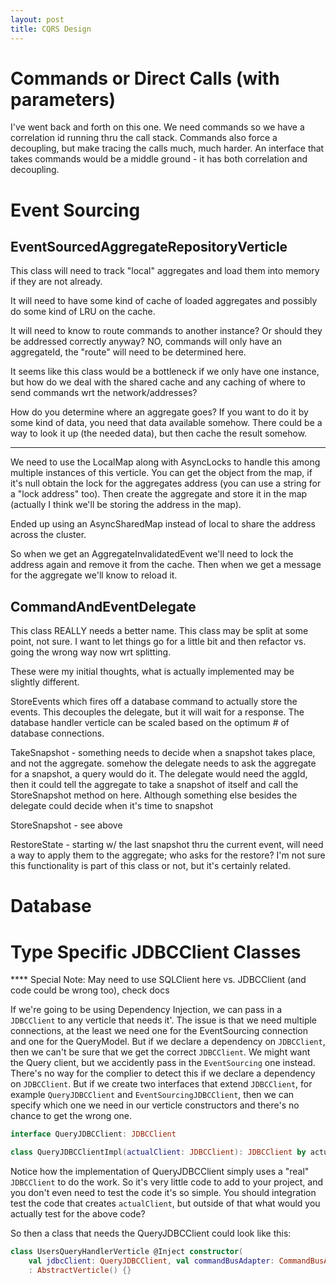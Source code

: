 ```yaml
---
layout: post
title: CQRS Design
---
```


# Commands or Direct Calls (with parameters)

I've went back and forth on this one. We need commands so we have a correlation id running thru the call stack. Commands also force a decoupling, but make tracing the calls much, much harder. An interface that takes commands would be a middle ground - it has both correlation and decoupling.

# Event Sourcing

## EventSourcedAggregateRepositoryVerticle

This class will need to track "local" aggregates and load them into memory if they are not already.

It will need to have some kind of cache of loaded aggregates and possibly do some kind of LRU on the cache.

It will need to know to route commands to another instance? Or should they be addressed correctly anyway? NO, commands will only have an aggregateId, the "route" will need to be determined here.

It seems like this class would be a bottleneck if we only have one instance, but how do we deal with the shared cache and any caching of where to send commands wrt the network/addresses?

How do you determine where an aggregate goes? If you want to do it by some kind of data, you need that data available somehow. There could be a way to look it up (the needed data), but then cache
the result somehow.

 *****

We need to use the LocalMap along with AsyncLocks to handle this among multiple instances of this verticle. You can get the object from the map, if it's null obtain the lock for the aggregates address (you can use a string for a "lock address" too). Then create the aggregate and store it in the map (actually I think we'll be storing the address in the map).

Ended up using an AsyncSharedMap instead of local to share the address across the cluster.

So when we get an AggregateInvalidatedEvent we'll need to lock the address again and remove it from the cache. Then when we get a message for the aggregate we'll know to reload it.


## CommandAndEventDelegate

This class REALLY needs a better name. This class may be split at some point, not sure. I want to let things go for a little bit and then refactor vs. going the wrong way now wrt splitting.

These were my initial thoughts, what is actually implemented may be slightly different.

StoreEvents which fires off a database command to actually store the events. This decouples the delegate, but it will wait for a response. The database handler verticle can be scaled based on the optimum # of database connections.

TakeSnapshot - something needs to decide when a snapshot takes place, and not the aggregate. somehow the delegate needs to ask the aggregate for a snapshot, a query would do it. The delegate would need the aggId, then it could tell the aggregate to take a snapshot of itself and call the StoreSnapshot method on here. Although something else besides the delegate could decide when it's time to snapshot

StoreSnapshot - see above

RestoreState - starting w/ the last snapshot thru the current event, will need a way to apply them to the aggregate; who asks for the restore? I'm not sure this functionality is part of this class or not, but it's certainly related.

# Database

# Type Specific JDBCClient Classes

**** Special Note: May need to use SQLClient here vs. JDBCClient (and code could be wrong too), check docs

If we're going to be using Dependency Injection, we can pass in a `JDBCClient` to any verticle that needs it'. The issue is that we need multiple connections, at the least we need one for the EventSourcing connection and one for the QueryModel. But if we declare a dependency on `JDBCClient`, then we can't be sure that we get the correct `JDBCClient`. We might want the Query client, but we accidently pass in the `EventSourcing` one instead. There's no way for the complier to detect this if we declare a dependency on `JDBCClient`. But if we create two interfaces that extend `JDBCClient`, for example `QueryJDBCClient` and `EventSourcingJDBCClient`, then we can specify which one we need in our verticle constructors and there's no chance to get the wrong one.

```kotlin
interface QueryJDBCClient: JDBCClient

class QueryJDBCClientImpl(actualClient: JDBCClient): JDBCClient by actualClient, QueryJDBCClient
```

Notice how the implementation of QueryJDBCClient simply uses a "real" `JDBCClient` to do the work. So it's very little code to add to your project, and you don't even need to test the code it's so simple. You should integration test the code that creates `actualClient`, but outside of that what would you actually test for the above code?

So then a class that needs the QueryJDBCClient could look like this:

```kotlin
class UsersQueryHandlerVerticle @Inject constructor(
    val jdbcClient: QueryJDBCClient, val commandBusAdapter: CommandBusAdapter)
    : AbstractVerticle() {}
```
